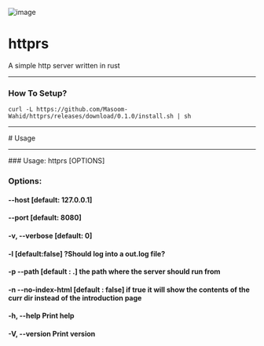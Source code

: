 ![image](https://github.com/user-attachments/assets/eaa6cb55-7584-43d0-bade-17fdf78176f8)

# httprs
A simple http server written in rust

<hr>

### How To Setup?
```shell
curl -L https://github.com/Masoom-Wahid/httprs/releases/download/0.1.0/install.sh | sh
```

<hr>
# Usage
<hr>
### Usage: httprs [OPTIONS]

### Options:
####  --host <HOST>             [default: 127.0.0.1]
####  --port <PORT>             [default: 8080]
####  -v, --verbose <VERBOSE>   [default: 0]
####  -l                        [default:false]  ?Should log into a out.log file?
####  -p   --path   <PATH>      [default : .] the path where the server should run from
####  -n   --no-index-html      [default : false] if true it will show the contents of the curr dir instead of the introduction page
####  -h, --help               Print help
####  -V, --version            Print version
